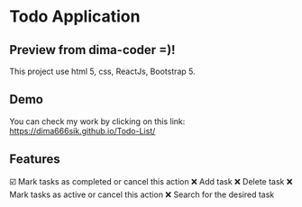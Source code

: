 # Todo Application

## Preview from dima-coder =)!

This project use html 5, css, ReactJs, Bootstrap 5.

## Demo

You can check my work by clicking on this link: https://dima666sik.github.io/Todo-List/

## Features

☑️ Mark tasks as completed or cancel this action
❌ Add task
❌ Delete task
❌ Mark tasks as active or cancel this action
❌ Search for the desired task
